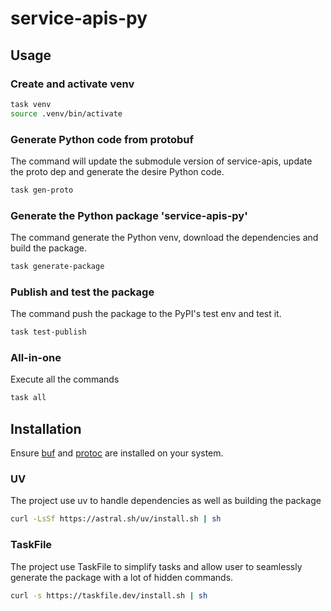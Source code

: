 # service-apis-py

## Usage

### Create and activate venv

```sh
task venv
source .venv/bin/activate
```

### Generate Python code from protobuf

The command will update the submodule version of service-apis, update the proto dep and generate the desire Python code.

```sh
task gen-proto
```

### Generate the Python package 'service-apis-py'

The command generate the Python venv, download the dependencies and build the package.

```sh
task generate-package
```

### Publish and test the package

The command push the package to the PyPI's test env and test it.

```sh
task test-publish
```

### All-in-one

Execute all the commands

```sh
task all
```

## Installation

Ensure [buf](https://buf.build/docs/installation) and [protoc](https://grpc.io/docs/protoc-installation/) are installed on your system.

### UV

The project use uv to handle dependencies as well as building the package

```sh
curl -LsSf https://astral.sh/uv/install.sh | sh 
```

### TaskFile

The project use TaskFile to simplify tasks and allow user to seamlessly generate the package with a lot of hidden commands.

```sh
curl -s https://taskfile.dev/install.sh | sh
```

